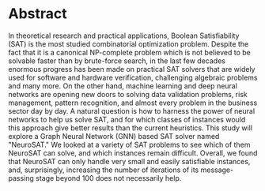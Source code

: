# Abstract

In theoretical research and practical applications, Boolean Satisfiability (SAT) is the most
studied combinatorial optimization problem. Despite the fact that it is a canonical NP-complete
problem which is not believed to be solvable faster than by brute-force search, in the last few
decades enormous progress has been made on practical SAT solvers that are widely used for
software and hardware verification, challenging algebraic problems and many more.
On the other hand, machine learning and deep neural networks are opening new doors
to solving data validation problems, risk management, pattern recognition, and almost every
problem in the business sector day by day. A natural question is how to harness the power of
neural networks to help us solve SAT, and for which classes of instances would this approach
give better results than the current heuristics.
This study will explore a Graph Neural Network (GNN) based SAT solver named
"NeuroSAT." We looked at a variety of SAT problems to see which of them NeuroSAT can
solve, and which instances remain difficult. Overall, we found that NeuroSAT can only handle
very small and easily satisfiable instances, and, surprisingly, increasing the number of iterations
of its message-passing stage beyond 100 does not necessarily help.
